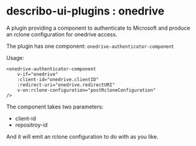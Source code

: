 # describo-ui-plugins : onedrive

A plugin providing a component to authenticate to Microsoft and produce an rclone configuration for onedrive access.

The plugin has one component: `onedrive-authenticator-component`

Usage:

```
<onedrive-authenticator-component
    v-if="onedrive"
    :client-id="onedrive.clientID"
    :redirect-uri="onedrive.redirectURI"
    v-on:rclone-configuration="postRcloneConfiguration"
/>
```

The component takes two parameters:

-   client-id
-   repositroy-id

And it will emit an rclone configuration to do with as you like.
